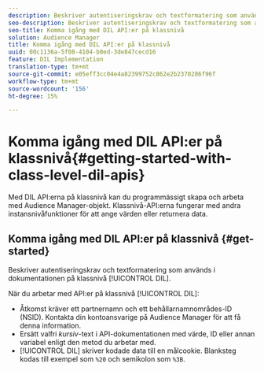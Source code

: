 ```yaml
---
description: Beskriver autentiseringskrav och textformatering som används i DIL-dokumentationen på klassnivå.
seo-description: Beskriver autentiseringskrav och textformatering som används i DIL-dokumentationen på klassnivå.
seo-title: Komma igång med DIL API:er på klassnivå
solution: Audience Manager
title: Komma igång med DIL API:er på klassnivå
uuid: 00c1136a-5f08-4104-b0ed-3de847cecd16
feature: DIL Implementation
translation-type: tm+mt
source-git-commit: e05eff3cc04e4a82399752c862e2b2370286f96f
workflow-type: tm+mt
source-wordcount: '156'
ht-degree: 15%

---
```



# Komma igång med DIL API:er på klassnivå{#getting-started-with-class-level-dil-apis}

Med DIL API:erna på klassnivå kan du programmässigt skapa och arbeta med Audience Manager-objekt. Klassnivå-API:erna fungerar med andra instansnivåfunktioner för att ange värden eller returnera data.

## Komma igång med DIL API:er på klassnivå {#get-started}

Beskriver autentiseringskrav och textformatering som används i dokumentationen på klassnivå [!UICONTROL DIL].

<!-- 

c_class_start.xml

 -->

När du arbetar med API:er på klassnivå [!UICONTROL DIL]:

* Åtkomst kräver ett partnernamn och ett behållarnamnområdes-ID (NSID). Kontakta din kontoansvarige på Audience Manager för att få denna information.
* Ersätt valfri *kursiv*-text i API-dokumentationen med värde, ID eller annan variabel enligt den metod du arbetar med.
* [!UICONTROL DIL] skriver kodade data till en målcookie. Blanksteg kodas till exempel som `%20` och semikolon som `%3B`.

